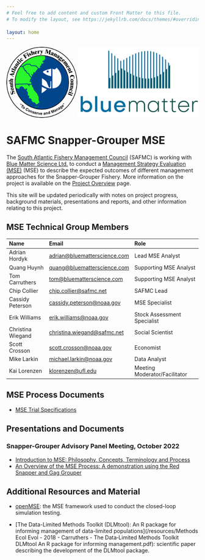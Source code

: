 ```yaml
---
# Feel free to add content and custom Front Matter to this file.
# To modify the layout, see https://jekyllrb.com/docs/themes/#overriding-theme-defaults

layout: home
---
```


![](img/logo.png)

# SAFMC Snapper-Grouper MSE

The [South Atlantic Fishery Management Council](https://safmc.net/) (SAFMC) is working with [Blue Matter Science Ltd.](https://www.bluematterscience.com/) to conduct a [Management Strategy Evaluation (MSE)](https://harveststrategies.org/management-strategy-evaluation-2/) (MSE) to describe the expected outcomes of different management approaches for the Snapper-Grouper Fishery. More information on the project is available on the [Project Overview](/about) page.

This site will be updated periodically with notes on project progress, background materials, presentations and reports, and other information relating to this project. 


## MSE Technical Group Members

|  Name|  Email|  Role|
|:--|:--|:--|
| Adrian Hordyk	| adrian@bluematterscience.com 	|Lead MSE Analyst |
| Quang Huynh | quang@bluematterscience.com 	|Supporting MSE Analyst |
| Tom Carruthers |	tom@bluematterscience.com	| Supporting MSE Analyst |
| Chip Collier	| chip.collier@safmc.net	|  SAFMC Lead |
| Cassidy Peterson	|	cassidy.peterson@noaa.gov	| MSE Specialist |
| Erik Williams	|	erik.williams@noaa.gov	|  Stock Assessment Specialist |
| Christina Wiegand	| 	christina.wiegand@safmc.net	|  Social Scientist |
| Scott Crosson	|	scott.crosson@noaa.gov	|  Economist |
| Mike Larkin	|	michael.larkin@noaa.gov	| Data Analyst |
| Kai Lorenzen	|	klorenzen@ufl.edu	| Meeting Moderator/Facilitator |
	

## MSE Process Documents
- [MSE Trial Specifications](/TS)

## Presentations and Documents

### Snapper-Grouper Advisory Panel Meeting, October 2022

- [Introduction to MSE: Philosophy, Concepts, Terminology and Process](/resources/2022_Oct_Snapper_Grouper_Advisory_Panel/Intro_to_MSE.pdf)
- [An Overview of the MSE Process: A demonstration using the Red Snapper and Gag Grouper](/resources/2022_Oct_Snapper_Grouper_Advisory_Panel/RedSnapper_Gag_demo.pdf)


## Additional Resources and Material

- [openMSE](https://openmse.com/): the MSE framework used to conduct the closed-loop simulation testing.

- [The Data-Limited Methods Toolkit (DLMtool): An R package for informing management of data-limited populations](/resources/Methods Ecol Evol - 2018 - Carruthers - The Data‐Limited Methods Toolkit  DLMtool   An R package for informing management.pdf): scientific paper describing the development of the DLMtool package.








